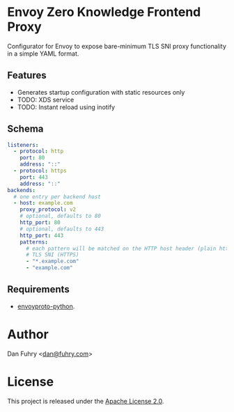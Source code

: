 # Envoy Zero Knowledge Frontend Proxy

Configurator for Envoy to expose bare-minimum TLS SNI proxy functionality in a simple YAML format.

## Features

- Generates startup configuration with static resources only
- TODO: XDS service
- TODO: Instant reload using inotify

## Schema

```yaml
listeners:
  - protocol: http
    port: 80
    address: "::"
  - protocol: https
    port: 443
    address: "::"
backends:
  # one entry per backend host
  - host: example.com
    proxy_protocol: v2
    # optional, defaults to 80
    http_port: 80
    # optional, defaults to 443
    http_port: 443
    patterns:
      # each pattern will be matched on the HTTP host header (plain http) or
      # TLS SNI (HTTPS)
      - "*.example.com"
      - "example.com"
```

## Requirements

* [envoyproto-python](https://github.com/fuhry/envoyproto-python).

# Author

Dan Fuhry <[dan@fuhry.com](mailto:dan@fuhry.com)>

# License

This project is released under the [Apache License 2.0](LICENSE).
